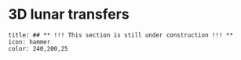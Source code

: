 # 3D lunar transfers
```ad-note
title: ## ** !!! This section is still under construction !!! **
icon: hammer
color: 240,200,25
```

<!-- Wakker section 17.4 -->